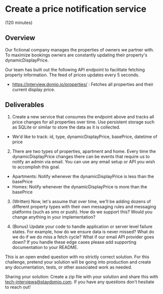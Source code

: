 # Create a price notification service
(120 minutes)

## Overview
Our fictional company manages the properties of owners we partner with. To maximize bookings
owners are constantly updating their property's dynamicDisplayPrice.

Our team has built out the following API endpoint to facilitate fetching property information. The feed
of prices updates every 5 seconds.

- https://interview.domio.io/properties/ : Fetches all properties and their current display price.

## Deliverables

1. Create a new service that consumes the endpoint above and tracks all price changes for all
properties over time. Use persistent storage such as SQLite or similar to store the data as it is collected.
  - We'd like to track: id, type, dynamicDisplayPrice, basePrice, datetime of price

2. There are two types of properties, apartment and home. Every time the dynamicDisplayPrice
changes there can be events that require us to notify an admin via email. You can use any email setup
or API you wish to accomplish this goal.
  - Apartments: Notify whenever the dynamicDisplayPrice is less than the basePrice
  - Homes: Notify whenever the dynamicDisplayPrice is more than the basePrice

3. (Written) Now, let's assume that over time, we'll be adding dozens of different property types
with their own messaging rules and messaging platforms (such as sms or push). How do we support
this? Would you change anything in your implementation?

4. (Bonus) Update your code to handle application or server level failure states. For example, how
do we ensure data is never missed? What do we do if we do miss a fetch cycle? What if our email API
provider goes down? If you handle these edge cases please add supporting documentation to your
README.

This is an open ended question with no strictly correct solution. For this challenge, pretend your
solution will be going into production and create any documentation, tests, or other associated work
as needed.

Sharing your solution: Create a zip file with your solution and share this with
tech-interviews@staydomio.com. If you have any questions don't hesitate to reach out!
